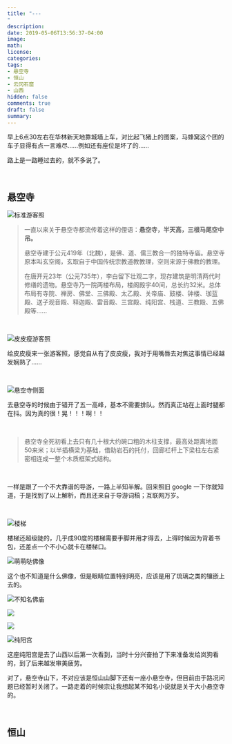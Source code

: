 ```yaml
---
title: "---
"
description: 
date: 2019-05-06T13:56:37-04:00
image: 
math:
license: 
categories:
tags:
- 悬空寺
- 恒山
- 云冈石窟
- 山西
hidden: false
comments: true
draft: false
summary:
---
```


早上6点30左右在华林新天地靠城墙上车，对比起飞猪上的图案，马蜂窝这个团的车子显得有点一言难尽……例如还有座位是坏了的……

路上是一路睡过去的，就不多说了。

</br>

## 悬空寺

![标准游客照](https://i.loli.net/2019/06/25/5d1197101a3ef91480.jpg)

> 一直以来关于悬空寺都流传着这样的俚语：**悬空寺，半天高，三根马尾空中吊。**
>
> 悬空寺建于公元419年（北魏），是佛、道、儒三教合一的独特寺庙。悬空寺原本叫玄空阁，玄取自于中国传统宗教道教教理，空则来源于佛教的教理。
>
>  在唐开元23年（公元735年），李白留下壮观二字，现存建筑是明清两代时修缮的遗物。悬空寺乃一院两楼布局，楼阁殿宇40间，总长约32米。总体布局有寺院、禅房、佛堂、三佛殿、太乙殿、关帝庙、鼓楼、钟楼、珈蓝殿、送子观音殿、释迦殿、雷音殿、三宫殿、纯阳宫、栈道、三教殿、五佛殿等……

</br>

![皮皮瘦游客照](https://i.loli.net/2019/06/25/5d119aa071fef96033.jpg)

给皮皮瘦来一张游客照，感觉自从有了皮皮瘦，我对于用嘴唇去对焦这事情已经越发娴熟了……

</br>

![悬空寺侧面](https://i.loli.net/2019/06/25/5d119bc358f8576220.jpg)

去悬空寺的时候由于错开了五一高峰，基本不需要排队。然而真正站在上面时腿都在抖。因为真的很！晃！！！啊！！

</br>

>  悬空寺全死初看上去只有几十根大约碗口粗的木柱支撑，最高处距离地面50来米；以半插横梁为基础，借助岩石的托付，回廊栏杆上下梁柱左右紧密相连成一整个木质框架式结构。

</br>

一样是跟了一个不大靠谱的导游，一路上半知半解。回来照旧 google 一下你就知道，于是找到了以上解析，而且还来自于导游词稿；互联网万岁。

</br>

![楼梯](https://i.loli.net/2019/06/25/5d119daf9050714377.jpg)

楼梯还超级陡的，几乎成90度的楼梯需要手脚并用才得去，上得时候因为背着书包，还差点一个不小心就卡在楼梯口。

![萌萌哒佛像](https://i.loli.net/2019/06/25/5d119effd1bf940652.jpg)

这个也不知道是什么佛像，但是眼睛位置特别明亮，应该是用了琉璃之类的镶嵌上去的。



![不知名佛庙](https://i.loli.net/2019/06/25/5d119f028a3c721921.jpg)



![](https://i.loli.net/2019/06/25/5d119f0387bbf41990.jpg)



![](https://i.loli.net/2019/06/25/5d119f0548f3574439.jpg)



![纯阳宫](https://i.loli.net/2019/06/25/5d119f0483bc793944.jpg)

这座纯阳宫是去了山西以后第一次看到，当时十分兴奋拍了下来准备发给岚狗看的，到了后来越发审美疲劳。

对了，悬空寺山下，不对应该是恒山山脚下还有一座小悬空寺，但目前由于路况问题已经暂时关闭了。一路走着的时候宗让我想起某不知名小说就是关于大小悬空寺的。

</br>

## 恒山